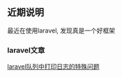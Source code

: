 ## 近期说明
最近在使用laravel, 发现真是一个好框架

### laravel文章

[laravel队列中打印日志的特殊问题](topic/20170320_laravel_queue_log.md)
